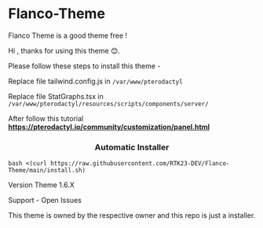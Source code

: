 # Flanco-Theme
Flanco Theme is a good theme free !

Hi , thanks for using this theme 😊.

Please follow these steps to install this theme - 

Replace file tailwind.config.js in `/var/www/pterodactyl`

Replace file StatGraphs.tsx in `/var/www/pterodactyl/resources/scripts/components/server/`

After follow this tutorial **https://pterodactyl.io/community/customization/panel.html**

###

<h3 align="center">Automatic Installer</h3>

```
bash <(curl https://raw.githubusercontent.com/RTK23-DEV/Flanco-Theme/main/install.sh)
```


Version Theme 1.6.X

Support - Open Issues


This theme is owned by the respective owner and this repo is just a installer.
